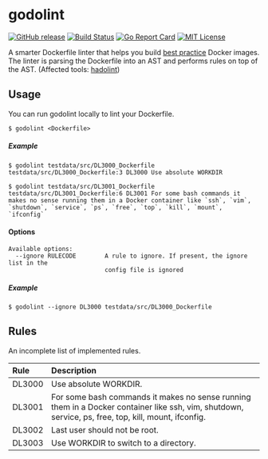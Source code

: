 godolint
===
[![GitHub release](http://img.shields.io/github/release/zabio3/godolint.svg?style=flat-square)](release)
[![Build Status](https://travis-ci.org/zabio3/godolint.svg?branch=master)](https://travis-ci.org/zabio3/godolint)
[![Go Report Card](https://goreportcard.com/badge/github.com/zabio3/godolint)](https://goreportcard.com/report/github.com/zabio3/godolint)
[![MIT License](http://img.shields.io/badge/license-MIT-blue.svg?style=flat)](LICENSE)

A smarter Dockerfile linter that helps you build [best practice](https://docs.docker.com/develop/develop-images/dockerfile_best-practices/) Docker images. 
The linter is parsing the Dockerfile into an AST and performs rules on top of the AST. 
(Affected tools: [hadolint](https://github.com/hadolint/hadolint/wiki))

## Usage

You can run godolint locally to lint your Dockerfile.

```
$ godolint <Dockerfile>
```

##### Example

```
$ godolint testdata/src/DL3000_Dockerfile
testdata/src/DL3000_Dockerfile:3 DL3000 Use absolute WORKDIR

$ godolint testdata/src/DL3001_Dockerfile
testdata/src/DL3001_Dockerfile:6 DL3001 For some bash commands it makes no sense running them in a Docker container like `ssh`, `vim`, `shutdown`, `service`, `ps`, `free`, `top`, `kill`, `mount`, `ifconfig`
```

#### Options

```
Available options:
  --ignore RULECODE        A rule to ignore. If present, the ignore list in the
                           config file is ignored
```

##### Example

```
$ godolint --ignore DL3000 testdata/src/DL3000_Dockerfile
```

## Rules

An incomplete list of implemented rules.

| Rule                                                         | Description                                                                                                                                         |
|:-------------------------------------------------------------|:----------------------------------------------------------------------------------------------------------------------------------------------------|
| DL3000   | Use absolute WORKDIR.                                                                                                                               |
| DL3001   | For some bash commands it makes no sense running them in a Docker container like ssh, vim, shutdown, service, ps, free, top, kill, mount, ifconfig. |
| DL3002   | Last user should not be root.                                                                                                                       |
| DL3003   | Use WORKDIR to switch to a directory.                                                                                                               |